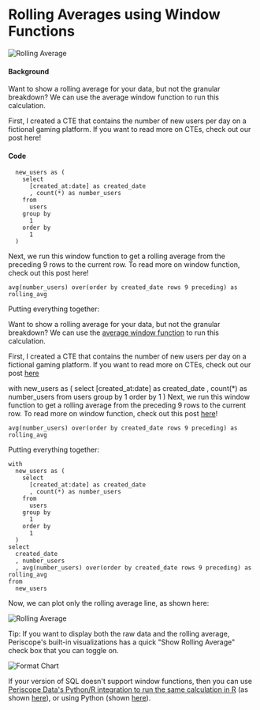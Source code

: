 # Rolling Averages using Window Functions


![Rolling Average](/Users/adamluba/Documents/GitHub/analytics-toolbox/SQL/Rolling_Averages_using_Window_Functions/images/rolling_average.png)

#### Background

Want to show a rolling average for your data, but not the granular breakdown? We can use the average window function to run this calculation.

First, I created a CTE that contains the number of new users per day on a fictional gaming platform. If you want to read more on CTEs, check out our post here!
 
#### Code

      new_users as (
        select
          [created_at:date] as created_date
          , count(*) as number_users
        from
          users
        group by
          1
        order by
          1
      )

Next, we run this window function to get a rolling average from the preceding 9 rows to the current row. To read more on window function, check out this post here!

    avg(number_users) over(order by created_date rows 9 preceding) as rolling_avg
    
Putting everything together: 

Want to show a rolling average for your data, but not the granular breakdown? We can use the [average window function](https://docs.aws.amazon.com/redshift/latest/dg/r_Examples_of_avg_WF.html) to run this calculation.

First, I created a CTE that contains the number of new users per day on a fictional gaming platform. If you want to read more on CTEs, check out our post [here](https://community.periscopedata.com/t/x1pz4j/everything-about-ctes)

with
  new_users as (
    select
      [created_at:date] as created_date
      , count(*) as number_users
    from
      users
    group by
      1
    order by
      1
  )
Next, we run this window function to get a rolling average from the preceding 9 rows to the current row. To read more on window function, check out this post [here](https://community.periscopedata.com/t/63278y/window-functions)!

    avg(number_users) over(order by created_date rows 9 preceding) as rolling_avg

Putting everything together: 

    with
      new_users as (
        select
          [created_at:date] as created_date
          , count(*) as number_users
        from
          users
        group by
          1
        order by
          1
      )
    select
      created_date
      , number_users
      , avg(number_users) over(order by created_date rows 9 preceding) as rolling_avg
    from
      new_users

Now, we can plot only the rolling average line, as shown here:

![Rolling Average](/Users/adamluba/Documents/GitHub/analytics-toolbox/SQL/Rolling_Averages_using_Window_Functions/images/rolling_average.png)

Tip: If you want to display both the raw data and the rolling average, Periscope's built-in visualizations has a quick "Show Rolling Average" check box that you can toggle on. 

![Format Chart](/Users/adamluba/Documents/GitHub/analytics-toolbox/SQL/Rolling_Averages_using_Window_Functions/images/format_chart.png)

If your version of SQL doesn't support window functions, then you can use [Periscope Data's Python/R integration to run the same calculation in R](https://doc.periscopedata.com/article/r-and-python#article-title) (as shown [here](https://community.periscopedata.com/t/36ba3d/using-r-to-plot-only-the-rolling-average-line)), or using Python (shown [here](https://community.periscopedata.com/t/63baxv)).

